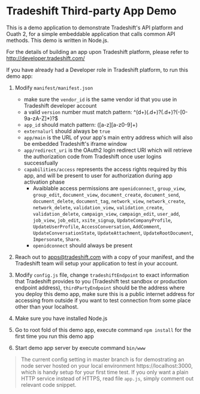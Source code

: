Tradeshift Third-party App Demo
==================

This is a demo application to demonstrate Tradeshift's API platform and Ouath 2, for a simple embeddable application that calls common API methods.
This demo is written in Node.js.

For the details of building an app upon Tradeshift platform, please refer to http://developer.tradeshift.com/

If you have already had a Developer role in Tradeshift platform, to run this demo app:

   1. Modify `manifest/manifest.json`
       * make sure the `vendor_id` is the same vendor id that you use in Tradeshift developer account
       * a valid `version` number must match pattern: ^(d+)(.d+)?(.d+)?(-[0-9a-zA-Z]*)?$
       * `app_id` should match pattern: ([a-z][a-z0-9]+)
       * `externalurl` should always be `true`
       * `app/main` is the URL of your app's main entry address which will also be embedded Tradeshift's iframe window
       * `app/redirect_uri` is the OAuth2 login redirect URI which will retrieve the authorization code from Tradeshift once user logins successfually
       * `capabilities/access` represents the access rights required by this app, and will be present to user for authorization during app activation phase
         + Avaiblable access permissions are `openidconnect`, `group_view`, `group_edit`, `document_view`, `document_create`, `document_send`, `document_delete`, `document_tag`, `network_view`, `network_create`, `network_delete`, `validation_view`, `validation_create`, `validation_delete`, `campaign_view`, `campaign_edit`, `user_add`, `job_view`, `job_edit`, `xsite_signup`, `UpdateCompanyProfile`, `UpdateUserProfile`, `AccessConversation`, `AddComment`, `UpdateConversationState`, `UpdateAttachment`, `UpdateRootDocument`, `Impersonate`, `Share`.
         + `openidconnect` should always be present
       
   2. Reach out to apps@tradeshift.com with a copy of your manifest, and the Tradeshift team will setup your application to test in your account.
   
   3. Modify `config.js` file, change `tradeshiftEndpoint` to exact information that Tradeshift provides to you (Tradeshift test sandbox or production endpoint address),
   	`thirdPartyEndpoint` should be the address where you deploy this demo app, make sure this is a public internet address for accessing from outside if you want to test connection from some place other than your localhost.
   
   4. Make sure you have installed Node.js
   
   5. Go to root fold of this demo app, execute command `npm install` for the first time you run this demo app
   
   5. Start demo app server by execute command `bin/www`

>  The current config setting in master branch is for demostrating an node server hosted on your local environment https://localhost:3000, which is handy setup for your first time test.
   If you only want a plain HTTP service instead of HTTPS, read file `app.js`, simply comment out relevant code snippet.
